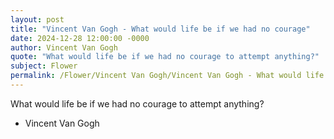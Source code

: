 ```yaml
---
layout: post
title: "Vincent Van Gogh - What would life be if we had no courage"
date: 2024-12-28 12:00:00 -0000
author: Vincent Van Gogh
quote: "What would life be if we had no courage to attempt anything?"
subject: Flower
permalink: /Flower/Vincent Van Gogh/Vincent Van Gogh - What would life be if we had no courage
---
```


What would life be if we had no courage to attempt anything?

- Vincent Van Gogh
